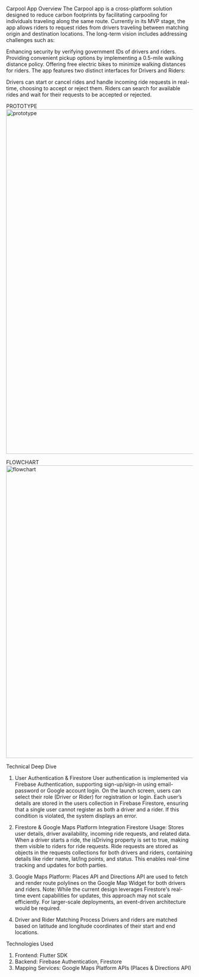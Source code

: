 Carpool App Overview
The Carpool app is a cross-platform solution designed to reduce carbon footprints by facilitating carpooling for individuals traveling along the same route. Currently in its MVP stage, the app allows riders to request rides from drivers traveling between matching origin and destination locations. The long-term vision includes addressing challenges such as:

Enhancing security by verifying government IDs of drivers and riders.
Providing convenient pickup options by implementing a 0.5-mile walking distance policy.
Offering free electric bikes to minimize walking distances for riders.
The app features two distinct interfaces for Drivers and Riders:

Drivers can start or cancel rides and handle incoming ride requests in real-time, choosing to accept or reject them.
Riders can search for available rides and wait for their requests to be accepted or rejected.


PROTOTYPE
<img width="929" alt="prototype" src="https://github.com/user-attachments/assets/e257ab20-2869-40f2-b56b-9541308934f1" />


FLOWCHART
<img width="789" alt="flowchart" src="https://github.com/user-attachments/assets/6e63f685-022e-4723-8432-a63a1dd43fe0" />


Technical Deep Dive
1. User Authentication & Firestore
User authentication is implemented via Firebase Authentication, supporting sign-up/sign-in using email-password or Google account login.
On the launch screen, users can select their role (Driver or Rider) for registration or login.
Each user’s details are stored in the users collection in Firebase Firestore, ensuring that a single user cannot register as both a driver and a rider. If this condition is violated, the system displays an error.

2. Firestore & Google Maps Platform Integration
Firestore Usage:
Stores user details, driver availability, incoming ride requests, and related data.
When a driver starts a ride, the isDriving property is set to true, making them visible to riders for ride requests.
Ride requests are stored as objects in the requests collections for both drivers and riders, containing details like rider name, lat/lng points, and status.
This enables real-time tracking and updates for both parties.

3. Google Maps Platform:
Places API and Directions API are used to fetch and render route polylines on the Google Map Widget for both drivers and riders.
Note: While the current design leverages Firestore's real-time event capabilities for updates, this approach may not scale efficiently. For larger-scale deployments, an event-driven architecture would be required.

4. Driver and Rider Matching Process
Drivers and riders are matched based on latitude and longitude coordinates of their start and end locations.

Technologies Used
1. Frontend: Flutter SDK
2. Backend: Firebase Authentication, Firestore
3. Mapping Services: Google Maps Platform APIs (Places & Directions API)

